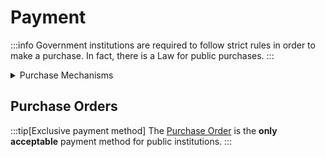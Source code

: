 # Payment

:::info
Government institutions are required to follow strict rules in order to make a purchase. In fact, there is a Law for public purchases.
:::

<details>
  <summary>Purchase Mechanisms</summary>
  <div>
    <div>
    Some of the purchase mechanisms are:

    - Compra agil (Less than 3000 USD)
    - Licitaciones (Public Bidding)
    - Convenio Marco (Public ecommerce stores for specific industries)
    - Gran Compra
    - Direct Deal (last resourse, needs to qualify and explanation)
    </div>
  </div>
</details>

## Purchase Orders

:::tip[Exclusive payment method]
The [Purchase Order](payment/purchase-order) is the **only acceptable** payment method for public institutions.
:::